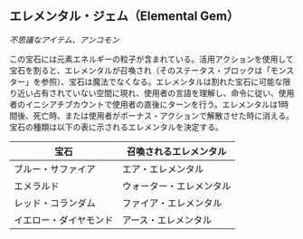## エレメンタル・ジェム（Elemental Gem）
*不思議なアイテム、アンコモン*

この宝石には元素エネルギーの粒子が含まれている。活用アクションを使用して宝石を割ると、エレメンタルが召喚され（そのステータス・ブロックは「モンスター」を参照）、宝石は魔法でなくなる。エレメンタルは割れた宝石に可能な限り近い占有されていない空間に現れ、使用者の言語を理解し、命令に従い、使用者のイニシアチブカウントで使用者の直後にターンを行う。エレメンタルは1時間後、死亡時、または使用者がボーナス・アクションで解散させた時に消える。宝石の種類は以下の表に示されるエレメンタルを決定する。

| 宝石 | 召喚されるエレメンタル |
|------|----------------------|
| ブルー・サファイア | エア・エレメンタル |
| エメラルド | ウォーター・エレメンタル |
| レッド・コランダム | ファイア・エレメンタル |
| イエロー・ダイヤモンド | アース・エレメンタル |